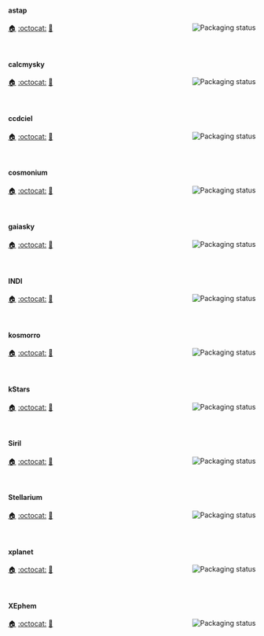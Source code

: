 #### astap
<a href="https://repology.org/project/astap/versions">
    <img src="https://repology.org/badge/vertical-allrepos/astap.svg?columns=3&header=astap&exclude_unsupported=1" alt="Packaging status" align="right">
</a>

[:house:](https://www.hnsky.org/astap) [:octocat:]() [:bookmark:]()

<br clear="right"/>

#### calcmysky
<a href="https://repology.org/project/calcmysky/versions">
    <img src="https://repology.org/badge/vertical-allrepos/calcmysky.svg?columns=3&header=calcmysky&exclude_unsupported=1" alt="Packaging status" align="right">
</a>

[:house:](https://github.com/10110111/CalcMySky) [:octocat:](https://github.com/10110111/CalcMySky) [:bookmark:](https://github.com/10110111/CalcMySky/releases)

<br clear="right"/>

#### ccdciel
<a href="https://repology.org/project/ccdciel/versions">
    <img src="https://repology.org/badge/vertical-allrepos/ccdciel.svg?columns=3&header=ccdciel&exclude_unsupported=1" alt="Packaging status" align="right">
</a>

[:house:](https://www.ap-i.net/ccdciel) [:octocat:](https://github.com/pchev/ccdciel) [:bookmark:](https://github.com/pchev/ccdciel/tags)

<br clear="right"/>

#### cosmonium
<a href="https://repology.org/project/cosmonium/versions">
    <img src="https://repology.org/badge/vertical-allrepos/cosmonium.svg?columns=3&header=cosmonium&exclude_unsupported=1" alt="Packaging status" align="right">
</a>

[:house:](https://github.com/cosmonium/cosmonium/wiki) [:octocat:](https://github.com/cosmonium/cosmonium) [:bookmark:](https://github.com/cosmonium/cosmonium/wiki/Changelog)

<br clear="right"/>

#### gaiasky
<a href="https://repology.org/project/gaiasky/versions">
    <img src="https://repology.org/badge/vertical-allrepos/gaiasky.svg?columns=3&header=gaiasky&exclude_unsupported=1" alt="Packaging status" align="right">
</a>

[:house:](https://zah.uni-heidelberg.de/gaia/outreach/gaiasky) [:octocat:](https://codeberg.org/gaiasky/gaiasky) [:bookmark:](https://gitlab.com/gaiasky/gaiasky/-/blob/master/CHANGELOG.md)

<br clear="right"/>

#### INDI
<a href="https://repology.org/project/indilib/versions">
    <img src="https://repology.org/badge/vertical-allrepos/indilib.svg?columns=3&header=INDI&exclude_unsupported=1" alt="Packaging status" align="right">
</a>

[:house:](https://www.indilib.org/) [:octocat:](https://github.com/indilib/indi) [:bookmark:](https://github.com/indilib/indi/blob/master/ChangeLog)

<br clear="right"/>

#### kosmorro
<a href="https://repology.org/project/kosmorro/versions">
    <img src="https://repology.org/badge/vertical-allrepos/kosmorro.svg?columns=3&header=darktable&exclude_unsupported=1" alt="Packaging status" align="right">
</a>

[:house:](https://kosmorro.space/) [:octocat:](https://github.com/Kosmorro/kosmorro) [:bookmark:](https://github.com/Kosmorro/kosmorro/blob/master/CHANGELOG.md)

<br clear="right"/>

#### kStars
<a href="https://repology.org/project/kstars/versions">
    <img src="https://repology.org/badge/vertical-allrepos/kstars.svg?columns=3&header=kStars&exclude_unsupported=1" alt="Packaging status" align="right">
</a>

[:house:](https://edu.kde.org/kstars) [:octocat:](https://invent.kde.org/education/kstars) [:bookmark:](https://invent.kde.org/education/kstars/-/blob/master/ChangeLog)

<br clear="right"/>

#### Siril
<a href="https://repology.org/project/siril/versions">
    <img src="https://repology.org/badge/vertical-allrepos/siril.svg?columns=3&header=Siril&exclude_unsupported=1" alt="Packaging status" align="right">
</a>

[:house:](https://siril.org/) [:octocat:](https://gitlab.com/free-astro/siril) [:bookmark:](https://gitlab.com/free-astro/siril/-/blob/master/NEWS)

<br clear="right"/>

#### Stellarium
<a href="https://repology.org/project/stellarium/versions">
    <img src="https://repology.org/badge/vertical-allrepos/stellarium.svg?columns=3&header=Stellarium&exclude_unsupported=1" alt="Packaging status" align="right">
</a>

[:house:](https://www.stellarium.org/) [:octocat:](https://github.com/Stellarium/stellarium/) [:bookmark:](https://github.com/Stellarium/stellarium/blob/master/ChangeLog)

<br clear="right"/>

#### xplanet
<a href="https://repology.org/project/xplanet/versions">
    <img src="https://repology.org/badge/vertical-allrepos/xplanet.svg?columns=3&header=xplanet&exclude_unsupported=1" alt="Packaging status" align="right">
</a>

[:house:](https://xplanet.sourceforge.net/) [:octocat:](https://sourceforge.net/p/xplanet/code/HEAD/tree/trunk/) [:bookmark:](https://sourceforge.net/p/xplanet/activity/feed)

<br clear="right"/>

#### XEphem
<a href="https://repology.org/project/xephem/versions">
    <img src="https://repology.org/badge/vertical-allrepos/xephem.svg?columns=3&header=XEphem&exclude_unsupported=1" alt="Packaging status" align="right">
</a>

[:house:](https://xephem.github.io/XEphem/Site/xephem.html) [:octocat:](https://github.com/XEphem/XEphem) [:bookmark:](https://xephem.github.io/XEphem/Site/changes.html)

<br clear="right"/>


<!-- 
#### 
<a href="https://repology.org/project/darktable/versions">
    <img src="https://repology.org/badge/vertical-allrepos/darktable.svg?columns=3&header=darktable&exclude_unsupported=1" alt="Packaging status" align="right">
</a>

[:house:]() [:octocat:]() [:bookmark:]()

<br clear="right"/>
-->
